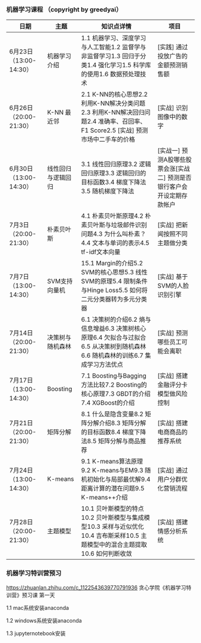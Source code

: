 ### 机器学习课程 （copyright by greedyai） ### 
|    日期  |    主题  |   知识点详情 | 项目  |
|---------|---------|---------|---------|
|6月23日（13:00-14:30） | 机器学习介绍 | 1.1  机器学习、深度学习与人工智能1.2 监督学与非监督学习1.3 回归于分类1.4 强化学习1.5 科学库的使用1.6 数据预处理技术|[实践] 通过投放广告的金额预测销售额|
|6月26日（20:00-21:30） | K-NN 最近邻 | 2.1 K-NN的核心思想2.2 利用K-NN解决分类问题2.3 利用K-NN解决回归问题2.4 准确率、召回率、F1 Score2.5 [实战] 预测市场中二手车的价格|[实战] 识别图像中的数字|
|6月30日（13:00-14:30） | 线性回归与逻辑回归 |3.1 线性回归原理3.2 逻辑回归原理3.3 逻辑回归的目标函数3.4 梯度下降法3.5 随机梯度下降法| [实战一] 预测A股哪些股票会涨[实战二] 预测是否银行客户会开设定期存款帐户|
|7月3日（20:00-21:30） | 朴素贝叶斯 | 4.1 朴素贝叶斯原理4.2 朴素贝叶斯与垃圾邮件识别问题4.3 为什么叫朴素？4.4 文本与单词的表示4.5 tf-idf文本向量| [实战] 把新闻按照不同主题做分类|
|7月7日（13:00-14:30） | SVM支持向量机 | 15.1 Margin的介绍5.2 SVM的核心思想5.3 线性SVM的原理5.4 限制条件与Hinge Loss5.5 如何将二元分类器转为多元分类器| [实战] 基于SVM的人脸识别引擎|
|7月14日（20:00-21:30） | 决策树与随机森林 | 6.1 决策树的介绍6.2 熵与信息增益6.3 决策树核心原理6.4 欠拟合与过拟合6.5 从决策树到随机森林6.6 随机森林的训练6.7 集成学习方法优点|[实战] 预测哪些员工可能会离职|
|7月17日（13:00-14:30） | Boosting |7.1 Boosting与Bagging方法比较7.2 Boosting的核心原理7.3 GBDT的介绍7.4 XGBoost的介绍|[实战] 搭建金融评分卡模型做风险控制|
|7月21日（20:00-21:30） | 矩阵分解 | 8.1 什么是隐含变量8.2 矩阵分解介绍8.3 矩阵分解的目标函数8.4 梯度下降法8.5 矩阵分解与商品推荐|[实战] 搭建电商商品的推荐系统|
|7月24日（13:00-14:30） | K-means | 9.1 K-means算法原理9.2 K-means与EM9.3 随机初始化与局部最优解9.4 距离计算的潜在问题9.5 K-means++介绍|[实战] 通过用户分群优化营销流程|
|7月28日（20:00-21:30） | 主题模型 | 10.1 贝叶斯模型的特点10.2 贝叶斯模型与集成模型10.3 采样与近似优化10.4 吉布斯采样10.5 主题模型中的混合主题提取10.6 如何判断收敛|[实战] 搭建情感分析系统|

### 机器学习特训营预习 ### 
https://zhuanlan.zhihu.com/c_1122543639770791936
贪心学院《机器学习特训营》预习课 第一天 

1.1 mac系统安装anaconda

1.2 windows系统安装anaconda 

1.3 jupyternotebook安装
